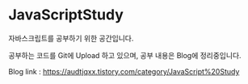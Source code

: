 # JavaScriptStudy
자바스크립트를 공부하기 위한 공간입니다.

공부하는 코드를 Git에 Upload 하고 있으며,
공부 내용은 Blog에 정리중입니다.

Blog link : https://audtjqxx.tistory.com/category/JavaScript%20Study
